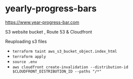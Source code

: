 # yearly-progress-bars

https://www.year-progress-bar.com

S3 website bucket , Route 53 & Cloudfront

Reuploading s3 files
- `terraform taint aws_s3_bucket_object.index_html`
- `terraform apply`
- `source .env`
- `aws cloudfront create-invalidation --distribution-id $CLOUDFRONT_DISTRIBUTION_ID --paths "/*" `
